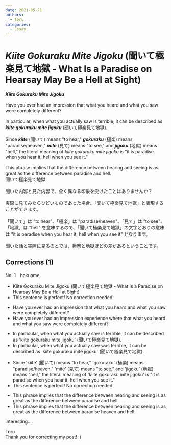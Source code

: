 ```yaml
---
date: 2021-05-21
authors:
  - toru
categories:
  - Essay
---
```


<h1 id="subject_show"><strong><em>Kiite Gokuraku Mite Jigoku</strong></em> (聞いて極楽見て地獄 - What Is a Paradise on Hearsay May Be a Hell at Sight)</h1>
<div class="date" hidden>May 21, 2021 09:37</div>
<div id="post"><div id="body_show_ori">
<strong><em>Kiite Gokuraku Mite Jigoku</strong></em><br/><br/>Have you ever had an impression that what you heard and what you saw were completely different?<br/><br/>In particular, when what you actually saw is terrible, it can be described as <strong><em>kiite gokuraku mite jigoku</em></strong> (聞いて極楽見て地獄).<br/><br/>Since <strong><em>kiite</em></strong> (聞いて) means "to hear," <strong><em>gokuraku</em></strong> (極楽) means "paradise/heaven," <strong><em>mite</em></strong> (見て) means "to see," and <strong><em>jigoku</em></strong> (地獄) means "hell," the literal meaning of <em>kiite gokuraku mite jigoku</em> is "it is paradise when you hear it, hell when you see it."<br/><br/>This phrase implies that the difference between hearing and seeing is as great as the difference between paradise and hell.
</div></div>

<!-- more -->

<div id="post_ja"><div id="body_show_mo">
聞いて極楽見て地獄<br/><br/>聞いた内容と見た内容で、全く異なる印象を受けたことはありませんか？<br/><br/>実際に見てみたらひどいものであった場合、「聞いて極楽見て地獄」と表現することができます。<br/><br/>「聞いて」は "to hear"、「極楽」は "paradise/heaven"、「見て」は "to see"、「地獄」は "hell" を意味するので、「聞いて極楽見て地獄」の文字どおりの意味は "it is paradise when you hear it, hell when you see it" となります。<br/><br/>聞いた話と実際に見るのとでは、極楽と地獄ほどの差があるということです。
</div></div>

## Corrections (1)
<div id="block"><div class="first_name"> No. 1　<span class="just_name">hakuame</span></div><div id="block2">
<ul class="correction_field">
<li class="incorrect">Kiite Gokuraku Mite Jigoku (聞いて極楽見て地獄 - What Is a Paradise on Hearsay May Be a Hell at Sight)</li>
<li class="corrected perfect">This sentence is perfect! No correction needed!</li>
</ul>
<ul class="correction_field">
<li class="incorrect">Have you ever had an impression that what you heard and what you saw were completely different?</li>
<li class="corrected correct">
Have you ever had an <span class="sline">impression</span> <span class="f_blue">experience where </span><span class="sline">that</span> what you heard and what you saw were completely different?
</li>
</ul>
<ul class="correction_field">
<li class="incorrect">In particular, when what you actually saw is terrible, it can be described as 'kiite gokuraku mite jigoku' (聞いて極楽見て地獄).</li>
<li class="corrected correct">
<span class="sline">In particular, </span>when what you actually saw <span class="f_blue">was</span> terrible, it can be described as 'kiite gokuraku mite jigoku' (聞いて極楽見て地獄).
</li>
</ul>
<ul class="correction_field">
<li class="incorrect">Since 'kiite' (聞いて) means "to hear," 'gokuraku' (極楽) means "paradise/heaven," 'mite' (見て) means "to see," and 'jigoku' (地獄) means "hell," the literal meaning of 'kiite gokuraku mite jigoku' is "it is paradise when you hear it, hell when you see it."</li>
<li class="corrected perfect">This sentence is perfect! No correction needed!</li>
</ul>
<ul class="correction_field">
<li class="incorrect">This phrase implies that the difference between hearing and seeing is as great as the difference between paradise and hell.</li>
<li class="corrected correct">
This phrase implies that the difference between hearing and seeing is as great as the difference between <span class="sline">paradise</span> <span class="f_blue">heaven </span>and hell.
</li>
</ul>
<p class="comment_small">
 interesting....
</p>

</div><div class="name"><span class="just_name">Toru</span><br>
Thank you for correcting my post! :)
</div>
</div>
